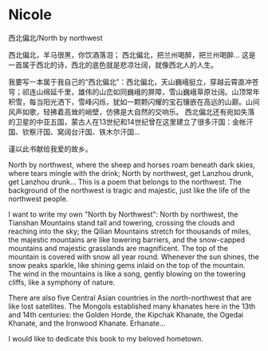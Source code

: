 # Nicole
西北偏北/North by northwest

西北偏北，羊马很黑，你饮酒落泪；
西北偏北，把兰州喝醉，把兰州喝醉...
这是一首属于西北的诗，西北的底色就是悲凉壮阔，就像西北人的人生。

我要写一本属于我自己的“西北偏北”：西北偏北，天山巍峨挺立，穿越云霄直冲苍穹；祁连山绵延千里，雄伟的山峦如同巍峨的屏障，雪山巍峨草原壮阔。山顶常年积雪，每当阳光洒下，雪峰闪烁，犹如一颗颗闪耀的宝石镶嵌在高远的山巅。山间风声如歌，轻拂着高耸的峭壁，仿佛是大自然的交响乐。
西北偏北还有宛如失落的卫星的中亚五国，蒙古人在13世纪和14世纪曾在这里建立了很多汗国：金帐汗国、钦察汗国、窝阔台汗国、铁木尔汗国...

谨以此书献给我爱的故乡。

North by northwest, where the sheep and horses roam beneath dark skies, where tears mingle with the drink;
North by northwest, get Lanzhou drunk, get Lanzhou drunk...
This is a poem that belongs to the northwest. The background of the northwest is tragic and majestic, just like the life of the northwest people.

I want to write my own "North by Northwest": North by northwest, the Tianshan Mountains stand tall and towering, crossing the clouds and reaching into the sky; the Qilian Mountains stretch for thousands of miles, the majestic mountains are like towering barriers, and the snow-capped mountains and majestic grasslands are magnificent. The top of the mountain is covered with snow all year round. Whenever the sun shines, the snow peaks sparkle, like shining gems inlaid on the top of the mountain. The wind in the mountains is like a song, gently blowing on the towering cliffs, like a symphony of nature.

There are also five Central Asian countries in the north-northwest that are like lost satellites. The Mongols established many khanates here in the 13th and 14th centuries: the Golden Horde, the Kipchak Khanate, the Ogedai Khanate, and the Ironwood Khanate. Erhanate...

I would like to dedicate this book to my beloved hometown.

